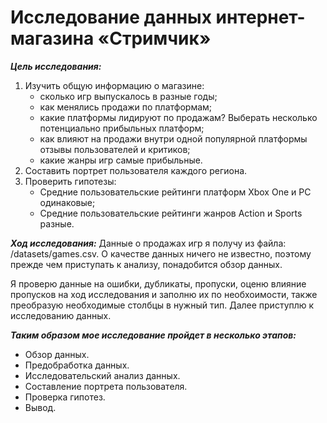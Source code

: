 # Исследование данных интернет-магазина «Стримчик»

***Цель исследования:***

1. Изучить общую информацию о магазине:
   - сколько игр выпускалось в разные годы;
   - как менялись продажи по платформам;
   - какие платформы лидируют по продажам? Выберать несколько потенциально прибыльных платформ;
   - как влияют на продажи внутри одной популярной платформы отзывы пользователей и критиков;
   - какие жанры игр самые прибыльные.
2. Составить портрет пользователя каждого региона.
3. Проверить гипотезы:
   - Средние пользовательские рейтинги платформ Xbox One и PC одинаковые;
   - Средние пользовательские рейтинги жанров Action и Sports разные.

***Ход исследования:***
Данные о продажах игр я получу из файла: /datasets/games.csv. О качестве данных ничего не известно, поэтому прежде чем приступать к анализу, понадобится обзор данных.

Я проверю данные на ошибки, дубликаты, пропуски, оценю влияние пропусков на ход исследования и заполню их по необхоимости, также преобразую необходимые столбцы в нужный тип. Далее приступлю к исследованию данных.

***Таким образом мое исследование пройдет в несколько этапов:***
   - Обзор данных.
   - Предобработка данных.
   - Исследовательский анализ данных.
   - Составление портрета пользователя.
   - Проверка гипотез.
   - Вывод.
